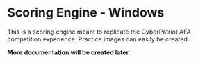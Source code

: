 # Scoring Engine - Windows
This is a scoring engine meant to replicate the CyberPatriot AFA competition experience. Practice images can easily be created.

**More documentation will be created later.**
